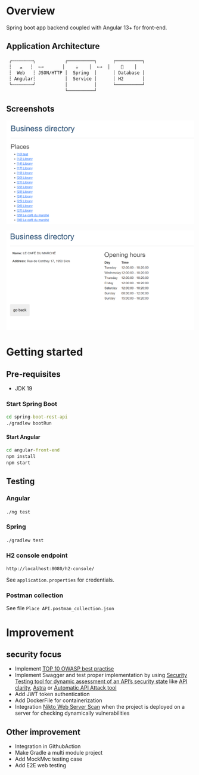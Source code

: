 # Overview
Spring boot app backend coupled with Angular 13+ for front-end.

## Application Architecture


```
 ╭┄┄┄┄┄┄┄┄╮           ┌──────────┐      ┌──────────┐
 ┆   ☁   ┆  ←→       │    ☕    │  ←→  │    💾    │
 ┆  Web   ┆ JSON/HTTP │  Spring  │      │ Database │
 ┆ Angular┆           │  Service │      │ H2       │
 ╰┄┄┄┄┄┄┄┄╯           │          │      └──────────┘
                      └──────────┘

```

## Screenshots


![Index page](https://github.com/AllanElleuch/FullStack-Demo-Spring-Rest-API/blob/main/resources/Screenshot-index.PNG "Index page")

![Place detail page](https://github.com/AllanElleuch/FullStack-Demo-Spring-Rest-API/blob/main/resources/Screenshot-place-detail.PNG "Place detail")




# Getting started 

## Pre-requisites

* JDK 19

### Start Spring Boot
```cmd
cd spring-boot-rest-api
./gradlew bootRun
```

#### Start Angular 
```cmd
cd angular-front-end
npm install
npm start
```

## Testing

### Angular 

`./ng test`

### Spring
`./gradlew test`

### H2 console endpoint
`http://localhost:8080/h2-console/`

See `application.properties` for credentials.

### Postman collection
See file `Place API.postman_collection.json`




# Improvement 

## security focus
- Implement [TOP 10 OWASP best practise](https://owasp.org/www-project-api-security/)
- Implement Swagger and test proper implementation by using [Security Testing tool for dynamic assessment of an API’s security state](https://owasp.org/www-community/api_security_tools) like [API clarity](https://github.com/openclarity/apiclarity), [Astra](https://github.com/flipkart-incubator/Astra) or [Automatic API Attack tool](https://github.com/imperva/automatic-api-attack-tool) 
- Add JWT token  authentication 
- Add DockerFile for containerization
- Integration [Nikto Web Server Scan](https://github.com/sullo/nikto) when the project is deployed on a server for checking dynamically vulnerabilities

## Other improvement
- Integration in GithubAction
- Make Gradle a multi module project
- Add MockMvc testing case
- Add E2E web testing

